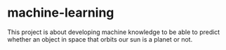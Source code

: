 # machine-learning
This project is about developing machine knowledge to be able to predict whether an object in space that orbits our sun is a planet or not.
